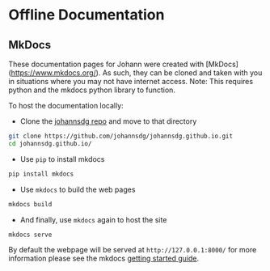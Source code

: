 # Offline Documentation

## MkDocs

These documentation pages for Johann were created with [MkDocs] (https://www.mkdocs.org/).
As such, they can be cloned and taken with you in situations where you may not have internet access.
Note: This requires python and the mkdocs python library to function.

To host the documentation locally:

* Clone the [johannsdg repo](https://github.com/johannsdg/johannsdg.github.io.git) and move to that directory
``` sh
git clone https://github.com/johannsdg/johannsdg.github.io.git
cd johannsdg.github.io/
```
* Use `pip` to install mkdocs
``` sh
pip install mkdocs
```

* Use `mkdocs` to build the web pages
``` sh
mkdocs build
```

* And finally, use `mkdocs` again to host the site
``` sh
mkdocs serve
```
By default the webpage will be served at `http://127.0.0.1:8000/` for more information please see the mkdocs 
[getting started guide](https://docs.readthedocs.io/en/stable/intro/getting-started-with-mkdocs.html).

